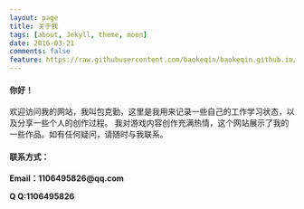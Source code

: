```yaml
---
layout: page
title: 关于我
tags: [about, Jekyll, theme, moon]
date: 2016-03-21
comments: false
feature: https://raw.githubusercontent.com/baokeqin/baokeqin.github.io/master/img/001.jpg
---
```

    

<H4>你好！</H4>
 欢迎访问我的网站，我叫包克勤，这里是我用来记录一些自己的工作学习状态，以及分享一些个人的创作过程。
 我对游戏内容创作充满热情，这个网站展示了我的一些作品。如有任何疑问，请随时与我联系。

<H4>联系方式：</H4>
  <p><b>Email：<b>1106495826@qq.com<p>
  <p><b>Q Q:<b>1106495826<p>
  